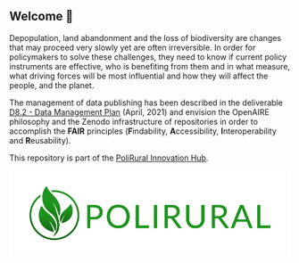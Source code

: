 ## Welcome 👋

Depopulation, land abandonment and the loss of biodiversity are changes that may proceed very slowly yet are often irreversible.
In order for policymakers to solve these challenges, they need to know if current policy instruments are effective, who is benefiting from them and in what measure, what driving forces will be most influential and how they will affect the people, and the planet.

The management of data publishing has been described in the deliverable [D8.2 - Data Management Plan](https://polirural.eu/wp-content/uploads/2021/11/D8.2..pdf) (April, 2021) and envision the OpenAIRE philosophy and the Zenodo infrastructure of repositories in order to accomplish the **FAIR** principles (**F**indability, **A**ccessibility, **I**nteroperability and **R**eusability).

This repository is part of the [PoliRural Innovation Hub](https://hub.polirural.eu/).

![Polirural](/profile/logo_polirural.png)
